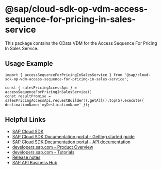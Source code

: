 # @sap/cloud-sdk-op-vdm-access-sequence-for-pricing-in-sales-service

This package contains the OData VDM for the Access Sequence For Pricing In Sales Service.

## Usage Example
```
import { accessSequenceForPricingInSalesService } from '@sap/cloud-sdk-op-vdm-access-sequence-for-pricing-in-sales-service';

const { salesPricingAccessApi } = accessSequenceForPricingInSalesService()
const resultPromise = salesPricingAccessApi.requestBuilder().getAll().top(5).execute({ destinationName:'myDestinationName' });

```

## Helpful Links

- [SAP Cloud SDK](https://github.com/SAP/cloud-sdk-js)
- [SAP Cloud SDK Documentation portal - Getting started guide](https://sap.github.io/cloud-sdk/docs/js/getting-started)
- [SAP Cloud SDK Documentation portal - API documentation](https://sap.github.io/cloud-sdk/docs/js/api)
- [developers.sap.com - Product Overview](https://developers.sap.com/topics/cloud-sdk.html)
- [developers.sap.com - Tutorials](https://developers.sap.com/tutorial-navigator.html?tag=software-product:technology-platform/sap-cloud-sdk&tag=tutorial:type/tutorial&tag=programming-tool:javascript)
- [Release notes](https://help.sap.com/doc/2324e9c3b28748a4ae2ad08166d77675/1.0/en-US/js-index.html)
- [SAP API Business Hub](https://api.sap.com/)
